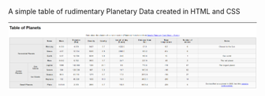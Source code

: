 A simple table of rudimentary Planetary Data created in HTML and CSS

![alt text](assets/image.png)
